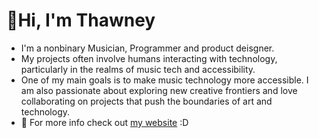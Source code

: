 # 👋Hi, I'm Thawney
- I'm a nonbinary Musician, Programmer and product deisgner.
- My projects often involve humans interacting with technology, particularly in the realms of music tech and accessibility. 
- One of my main goals is to make music technology more accessible. I am also passionate about exploring new creative frontiers and love collaborating on projects that push the boundaries of art and technology.
- 🔗 For more info check out [my website](https://thawney.com/) :D

